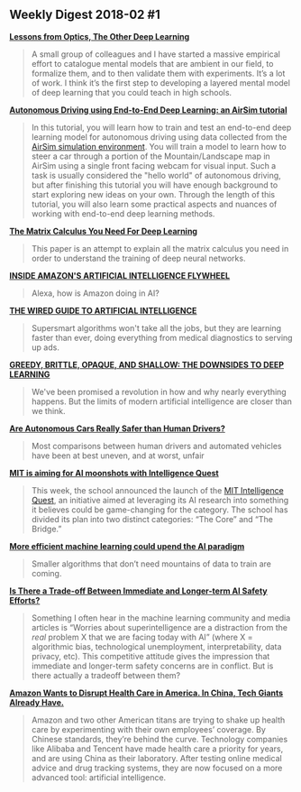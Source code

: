 ## Weekly Digest 2018-02 \#1

**[Lessons from Optics, The Other Deep Learning](http://www.argmin.net/2018/01/25/optics/)**
> A small group of colleagues and I have started a massive empirical effort to catalogue mental models that are ambient in our field, to formalize them, and to then validate them with experiments. It’s a lot of work. I think it’s the first step to developing a layered mental model of deep learning that you could teach in high schools.

**[Autonomous Driving using End-to-End Deep Learning: an AirSim tutorial](https://github.com/Microsoft/AutonomousDrivingCookbook/tree/master/AirSimE2EDeepLearning)**
> In this tutorial, you will learn how to train and test an end-to-end deep learning model for autonomous driving using data collected from the [AirSim simulation environment](https://github.com/Microsoft/AirSim). You will train a model to learn how to steer a car through a portion of the Mountain/Landscape map in AirSim using a single front facing webcam for visual input. Such a task is usually considered the "hello world" of autonomous driving, but after finishing this tutorial you will have enough background to start exploring new ideas on your own. Through the length of this tutorial, you will also learn some practical aspects and nuances of working with end-to-end deep learning methods.

**[The Matrix Calculus You Need For Deep Learning](http://parrt.cs.usfca.edu/doc/matrix-calculus/index.html)**
> This paper is an attempt to explain all the matrix calculus you need in order to understand the training of deep neural networks. 

**[INSIDE AMAZON'S ARTIFICIAL INTELLIGENCE FLYWHEEL](https://www.wired.com/story/amazon-artificial-intelligence-flywheel)**
> Alexa, how is Amazon doing in AI?

**[THE WIRED GUIDE TO ARTIFICIAL INTELLIGENCE](https://www.wired.com/story/guide-artificial-intelligence/)**
> Supersmart algorithms won't take all the jobs, but they are learning faster than ever, doing everything from medical diagnostics to serving up ads.

**[GREEDY, BRITTLE, OPAQUE, AND SHALLOW: THE DOWNSIDES TO DEEP LEARNING](https://www.wired.com/story/greedy-brittle-opaque-and-shallow-the-downsides-to-deep-learning/)**
> We've been promised a revolution in how and why nearly everything happens. But the limits of modern artificial intelligence are closer than we think.

**[Are Autonomous Cars Really Safer than Human Drivers?](https://www.scientificamerican.com/article/are-autonomous-cars-really-safer-than-human-drivers/)**
> Most comparisons between human drivers and automated vehicles have been at best uneven, and at worst, unfair

**[MIT is aiming for AI moonshots with Intelligence Quest](https://techcrunch.com/2018/02/01/mit-is-aiming-for-ai-moonshots-with-intelligence-quest/)**
> This week, the school announced the launch of the [MIT Intelligence Quest](http://news.mit.edu/2018/mit-launches-intelligence-quest-0201), an initiative aimed at leveraging its AI research into something it believes could be game-changing for the category. The school has divided its plan into two distinct categories: “The Core” and “The Bridge.”

**[More efficient machine learning could upend the AI paradigm](https://www.technologyreview.com/s/610095/more-efficient-machine-learning-could-upend-the-ai-paradigm/)**
> Smaller algorithms that don’t need mountains of data to train are coming.

**[Is There a Trade-off Between Immediate and Longer-term AI Safety Efforts?](https://futureoflife.org/2018/01/29/trade-off-immediate-longer-term-ai-safety-efforts/)**
> Something I often hear in the machine learning community and media articles is “Worries about superintelligence are a distraction from the *real* problem X that we are facing today with AI” (where X = algorithmic bias, technological unemployment, interpretability, data privacy, etc). This competitive attitude gives the impression that immediate and longer-term safety concerns are in conflict. But is there actually a tradeoff between them?

**[Amazon Wants to Disrupt Health Care in America. In China, Tech Giants Already Have.](https://www.nytimes.com/2018/01/31/technology/amazon-china-health-care-ai.html)**
> Amazon and two other American titans are trying to shake up health care by experimenting with their own employees’ coverage. By Chinese standards, they’re behind the curve.
> Technology companies like Alibaba and Tencent have made health care a priority for years, and are using China as their laboratory. After testing online medical advice and drug tracking systems, they are now focused on a more advanced tool: artificial intelligence.

